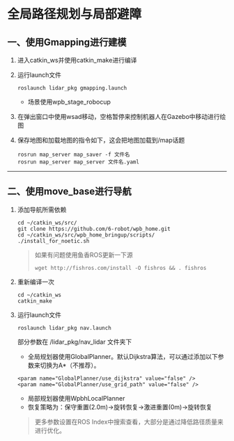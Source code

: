 # 全局路径规划与局部避障

## 一、使用Gmapping进行建模

1. 进入catkin_ws并使用catkin_make进行编译

2. 运行launch文件

   ```
   roslaunch lidar_pkg gmapping.launch
   ```

   - 场景使用wpb_stage_robocup

3. 在弹出窗口中使用wsad移动，空格暂停来控制机器人在Gazebo中移动进行绘图

4. 保存地图和加载地图的指令如下，这会把地图加载到/map话题

   ```
   rosrun map_server map_saver -f 文件名
   rosrun map_server map_server 文件名.yaml
   ```



---

## 二、使用move_base进行导航

1. 添加导航所需依赖

   ```
   cd ~/catkin_ws/src/
   git clone https://github.com/6-robot/wpb_home.git
   cd ~/catkin_ws/src/wpb_home_bringup/scripts/
   ./install_for_noetic.sh 
   ```

   > 如果有问题使用鱼香ROS更新一下源
   >
   > ```
   > wget http://fishros.com/install -O fishros && . fishros
   > ```

2. 重新编译一次

   ```
   cd ~/catkin_ws
   catkin_make
   ```

3. 运行launch文件

   ```
   roslaunch lidar_pkg nav.launch
   ```

   部分参数在 /lidar_pkg/nav_lidar 文件夹下

   - 全局规划器使用GlobalPlanner。默认Dijkstra算法，可以通过添加以下参数来切换为A*（不推荐）。

   ```
   <param name="GlobalPlanner/use_dijkstra" value="false" /> 
   <param name="GlobalPlanner/use_grid_path" value="false" /> 
   ```

   - 局部规划器使用WpbhLocalPlanner
   - 恢复策略为：保守重置(2.0m)->旋转恢复->激进重置(0m)->旋转恢复

   > 更多参数设置在ROS Index中搜索查看，大部分是通过降低路径质量来进行优化。


